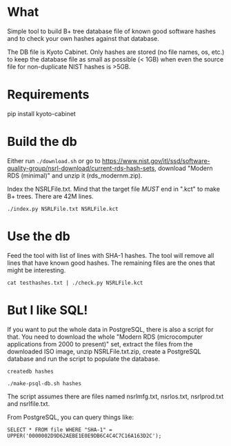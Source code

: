 
# What

Simple tool to build B+ tree database file of known good software hashes
and to check your own hashes against that database.

The DB file is Kyoto Cabinet. Only hashes are stored (no file names, os, etc.)
to keep the database file as small as possible (< 1GB) when even the source file
for non-duplicate NIST hashes is >5GB.

# Requirements

pip install kyoto-cabinet

# Build the db

Either run `./download.sh` or go to https://www.nist.gov/itl/ssd/software-quality-group/nsrl-download/current-rds-hash-sets,
download "Modern RDS (minimal)" and unzip it (rds_modernm.zip).

Index the NSRLFile.txt. Mind that the target file *MUST* end in ".kct" to make B+ trees.
There are 42M lines.

`./index.py NSRLFile.txt NSRLFile.kct`

# Use the db

Feed the tool with list of lines with SHA-1 hashes. The tool will remove all lines that
have known good hashes. The remaining files are the ones that might be interesting.

`cat testhashes.txt | ./check.py NSRLFile.kct`

# But I like SQL!

If you want to put the whole data in PostgreSQL, there is also a script for that.
You need to download the whole "Modern RDS (microcomputer applications from 2000 to present)"
set, extract the files from the downloaded ISO image, unzip NSRLFile.txt.zip,
create a PostgreSQL database and run the script to populate the database.

`createdb hashes`

`./make-psql-db.sh hashes`

The script assumes there are files named nsrlmfg.txt, nsrlos.txt, nsrlprod.txt and nsrlfile.txt.

From PostgreSQL, you can query things like:

`SELECT * FROM file WHERE "SHA-1" = UPPER('0000002D9D62AEBE1E0E9DB6C4C4C7C16A163D2C');`
